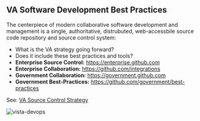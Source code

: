 ## VA Software Development Best Practices
The centerpiece of modern collaborative software development and management is a single, authoritative, distrubuted, web-accessbile source code repository and source control system:

* What is the VA strategy going forward?  
* Does it include these best practices and tools?
* __Enterprise Source Control:__  https://enterprise.github.com
* __Enterprise Collaboration:__  https://github.com/integrations
* __Government Collaboration:__ https://government.github.com
* __Government Best-Practices:__   https://github.com/government/best-practices

See:  [VA Source Control Strategy]( https://github.com/va-projects/best-practices/blob/master/VA_Source_Control_Systems.md)

![vista-devops](https://github.com/va-projects/best-practices/blob/master/VA%20VISTA%20Cloud%20DevOps.png)






